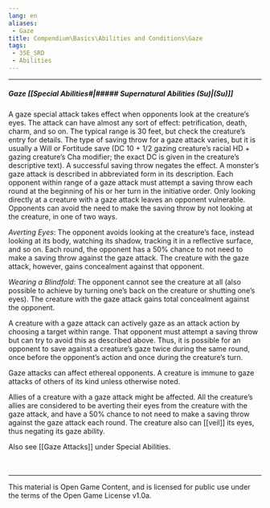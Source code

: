 ```yaml
---
lang: en
aliases:
 - Gaze
title: Compendium\Basics\Abilities and Conditions\Gaze
tags: 
 - 35E_SRD
 - Abilities
---
```


---
##### Gaze [[Special Abilities#|##### Supernatural Abilities (Su)|(Su)]]

A gaze special attack takes effect when opponents look at the creature’s eyes. The attack can have almost any sort of effect: petrification, death, charm, and so on. The typical range is 30 feet, but check the creature’s entry for details. The type of saving throw for a gaze attack varies, but it is usually a Will or Fortitude save (DC 10 + 1/2 gazing creature’s racial HD + gazing creature’s Cha modifier; the exact DC is given in the creature’s descriptive text). A successful saving throw negates the effect. A monster’s gaze attack is described in abbreviated form in its description. Each opponent within range of a gaze attack must attempt a saving throw each round at the beginning of his or her turn in the initiative order. Only looking directly at a creature with a gaze attack leaves an opponent vulnerable. Opponents can avoid the need to make the saving throw by not looking at the creature, in one of two ways.

_Averting Eyes_: The opponent avoids looking at the creature’s face, instead looking at its body, watching its shadow, tracking it in a reflective surface, and so on. Each round, the opponent has a 50% chance to not need to make a saving throw against the gaze attack. The creature with the gaze attack, however, gains concealment against that opponent.

_Wearing a Blindfold_: The opponent cannot see the creature at all (also possible to achieve by turning one’s back on the creature or shutting one’s eyes). The creature with the gaze attack gains total concealment against the opponent.

A creature with a gaze attack can actively gaze as an attack action by choosing a target within range. That opponent must attempt a saving throw but can try to avoid this as described above. Thus, it is possible for an opponent to save against a creature’s gaze twice during the same round, once before the opponent’s action and once during the creature’s turn.

Gaze attacks can affect ethereal opponents. A creature is immune to gaze attacks of others of its kind unless otherwise noted.

Allies of a creature with a gaze attack might be affected. All the creature’s allies are considered to be averting their eyes from the creature with the gaze attack, and have a 50% chance to not need to make a saving throw against the gaze attack each round. The creature also can [[veil]] its eyes, thus negating its gaze ability.

Also see [[Gaze Attacks]] under Special Abilities.  
<br><br>



---



This material is Open Game Content, and is licensed for public use under the terms of the Open Game License v1.0a.

